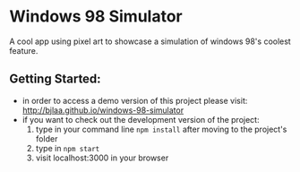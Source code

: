 # Windows 98 Simulator
A cool app using pixel art to showcase a simulation of windows 98's coolest feature.

## Getting Started:

* in order to access a demo version of this project please visit: http://bjlaa.github.io/windows-98-simulator
* if you want to check out the development version of the project:
  1. type in your command line ``` npm install ``` after moving to the project's folder
  2. type in ```npm start ```
  3. visit localhost:3000 in your browser
